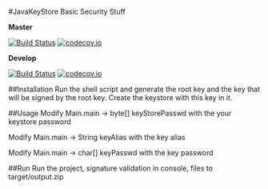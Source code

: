 #JavaKeyStore
Basic Security Stuff

**Master**

[![Build Status](https://travis-ci.org/lcappuccio/java-keystore.svg?branch=master)](https://travis-ci.org/lcappuccio/java-keystore)
[![codecov.io](https://codecov.io/github/lcappuccio/java-keystore/coverage.svg?branch=master)](https://codecov.io/github/lcappuccio/java-keystore?branch=master)

**Develop**

[![Build Status](https://travis-ci.org/lcappuccio/java-keystore.svg?branch=develop)](https://travis-ci.org/lcappuccio/java-keystore)
[![codecov.io](https://codecov.io/github/lcappuccio/java-keystore/coverage.svg?branch=develop)](https://codecov.io/github/lcappuccio/java-keystore?branch=develop)

##Installation
Run the shell script and generate the root key and the key that will be signed by the root key. Create the keystore with this key in it.

##Usage
Modify Main.main -> byte[] keyStorePasswd with the your keystore password

Modify Main.main -> String keyAlias with the key alias

Modify Main.main -> char[] keyPasswd with the key password

##Run
Run the project, signature validation in console, files to target/output.zip
